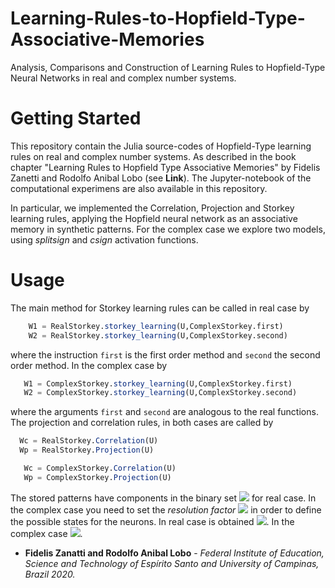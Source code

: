 # Learning-Rules-to-Hopfield-Type-Associative-Memories


Analysis, Comparisons and Construction of Learning Rules to Hopfield-Type Neural Networks in real and complex number systems. 

# Getting Started

This repository contain the Julia source-codes of Hopfield-Type learning rules on real and complex number systems. As described in the book chapter "Learning Rules to Hopfield Type Associative Memories" by Fidelis Zanetti and Rodolfo Anibal Lobo (see **Link**). The Jupyter-notebook of the computational experimens are also available in this repository.

In particular, we implemented the Correlation, Projection and Storkey learning rules, applying the Hopfield neural network as an associative memory in synthetic patterns. For the complex case we explore two models, using *splitsign* and *csign* activation functions. 

# Usage

The main method for Storkey learning rules can be called in real case by
```julia
    W1 = RealStorkey.storkey_learning(U,ComplexStorkey.first)
    W2 = RealStorkey.storkey_learning(U,ComplexStorkey.second)
```
where the instruction ```first``` is the first order method and ```second``` the second order method. 
In the complex case by

 ```julia
    W1 = ComplexStorkey.storkey_learning(U,ComplexStorkey.first)
    W2 = ComplexStorkey.storkey_learning(U,ComplexStorkey.second)
 ```
 where the arguments ``` first ``` and ``` second ``` are analogous to the real functions.
 The projection and correlation rules, in both cases are called by
 
  ```julia
    Wc = RealStorkey.Correlation(U)
    Wp = RealStorkey.Projection(U)
 ```
 
 ```julia
    Wc = ComplexStorkey.Correlation(U)
    Wp = ComplexStorkey.Projection(U)
 ```
 The stored patterns have components in the binary set <img src="https://render.githubusercontent.com/render/math?math=%5C%7B%2B1%2C-1%5C%7D"> for real case. In the complex case you need to set the *resolution factor* <img src="https://render.githubusercontent.com/render/math?math=K"> in order to define the possible states for the neurons. In real case is obtained <img src="https://render.githubusercontent.com/render/math?math=W%20%5Cin%20%5Cmathbb%7BR%7D%5E%7BN%5Ctimes%20N%7D">. In the complex case <img src="https://render.githubusercontent.com/render/math?math=W%20%5Cin%20%5Cmathbb%7BC%7D%5E%7BN%5Ctimes%20N%7D">. 


- **Fidelis Zanatti and Rodolfo Anibal Lobo** - *Federal Institute of Education, Science and Technology of Espírito Santo and University of Campinas, Brazil 2020.*
